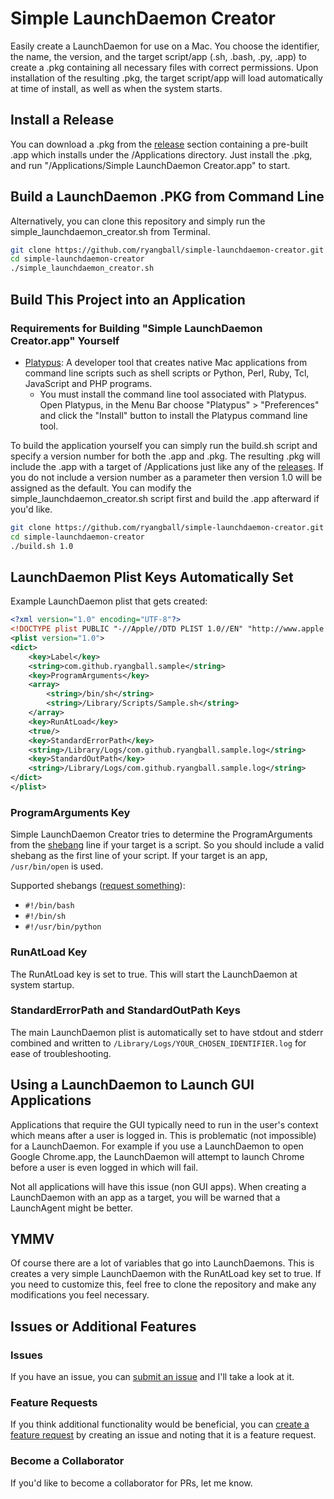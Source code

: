 # Simple LaunchDaemon Creator
Easily create a LaunchDaemon for use on a Mac. You choose the identifier, the name, the version, and the target script/app (.sh, .bash, .py, .app) to create a .pkg containing all necessary files with correct permissions. Upon installation of the resulting .pkg, the target script/app will load automatically at time of install, as well as when the system starts.

## Install a Release
You can download a .pkg from the [release](https://github.com/ryangball/simple-launchdaemon-creator/releases) section containing a pre-built .app which installs under the /Applications directory. Just install the .pkg, and run "/Applications/Simple LaunchDaemon Creator.app" to start.

## Build a LaunchDaemon .PKG from Command Line
Alternatively, you can clone this repository and simply run the simple_launchdaemon_creator.sh from Terminal.
```bash
git clone https://github.com/ryangball/simple-launchdaemon-creator.git
cd simple-launchdaemon-creator
./simple_launchdaemon_creator.sh
```

## Build This Project into an Application
### Requirements for Building "Simple LaunchDaemon Creator.app" Yourself
- [Platypus](https://sveinbjorn.org/platypus): A developer tool that creates native Mac applications from command line scripts such as shell scripts or Python, Perl, Ruby, Tcl, JavaScript and PHP programs.
    - You must install the command line tool associated with Platypus. Open Platypus, in the Menu Bar choose "Platypus" > "Preferences" and click the "Install" button to install the Platypus command line tool.

To build the application yourself you can simply run the build.sh script and specify a version number for both the .app and .pkg. The resulting .pkg will include the .app with a target of /Applications just like any of the [releases](https://github.com/ryangball/simple-launchdaemon-creator/releases). If you do not include a version number as a parameter then version 1.0 will be assigned as the default. You can modify the simple_launchdaemon_creator.sh script first and build the .app afterward if you'd like.
```bash
git clone https://github.com/ryangball/simple-launchdaemon-creator.git
cd simple-launchdaemon-creator
./build.sh 1.0
```

## LaunchDaemon Plist Keys Automatically Set
Example LaunchDaemon plist that gets created:
```xml
<?xml version="1.0" encoding="UTF-8"?>
<!DOCTYPE plist PUBLIC "-//Apple//DTD PLIST 1.0//EN" "http://www.apple.com/DTDs/PropertyList-1.0.dtd">
<plist version="1.0">
<dict>
	<key>Label</key>
	<string>com.github.ryangball.sample</string>
	<key>ProgramArguments</key>
	<array>
		<string>/bin/sh</string>
		<string>/Library/Scripts/Sample.sh</string>
	</array>
	<key>RunAtLoad</key>
	<true/>
	<key>StandardErrorPath</key>
	<string>/Library/Logs/com.github.ryangball.sample.log</string>
	<key>StandardOutPath</key>
	<string>/Library/Logs/com.github.ryangball.sample.log</string>
</dict>
</plist>
```
### ProgramArguments Key
Simple LaunchDaemon Creator tries to determine the ProgramArguments from the [shebang](https://github.com/MadhavBahlMD/shebang-everything#shebang) line if your target is a script. So you should include a valid shebang as the first line of your script. If your target is an app, `/usr/bin/open` is used.

Supported shebangs ([request something](https://github.com/ryangball/simple-launchdaemon-creator/issues/new?title=[Feature%20Request])):
- `#!/bin/bash`
- `#!/bin/sh`
- `#!/usr/bin/python`

### RunAtLoad Key
The RunAtLoad key is set to true. This will start the LaunchDaemon at system startup.

### StandardErrorPath and StandardOutPath Keys
The main LaunchDaemon plist is automatically set to have stdout and stderr combined and written to `/Library/Logs/YOUR_CHOSEN_IDENTIFIER.log` for ease of troubleshooting.

## Using a LaunchDaemon to Launch GUI Applications
Applications that require the GUI typically need to run in the user's context which means after a user is logged in. This is problematic (not impossible) for a LaunchDaemon. For example if you use a LaunchDaemon to open Google Chrome.app, the LaunchDaemon will attempt to launch Chrome before a user is even logged in which will fail.

Not all applications will have this issue (non GUI apps). When creating a LaunchDaemon with an app as a target, you will be warned that a LaunchAgent might be better.

## YMMV
Of course there are a lot of variables that go into LaunchDaemons. This is creates a very simple LaunchDaemon with the RunAtLoad key set to true. If you need to customize this, feel free to clone the repository and make any modifications you feel necessary.

## Issues or Additional Features
### Issues
If you have an issue, you can [submit an issue](https://github.com/ryangball/simple-launchdaemon-creator/issues/new?title=[Feature%20Request]) and I'll take a look at it.

### Feature Requests
If you think additional functionality would be beneficial, you can [create a feature request](https://github.com/ryangball/simple-launchdaemon-creator/issues/new?title=[Feature%20Request]) by creating an issue and noting that it is a feature request.

### Become a Collaborator
If you'd like to become a collaborator for PRs, let me know.